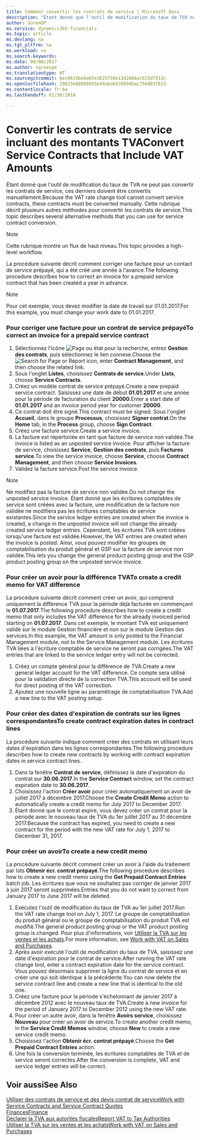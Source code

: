 ```yaml
---
title: Comment convertir les contrats de service | Microsoft Docs
description: "Étant donné que l'outil de modification du taux de TVA ne peut pas convertir les contrats de service, ces derniers doivent être convertis manuellement. Cette rubrique décrit plusieurs autres méthodes pour convertir les contrats de service."
author: SorenGP
ms.service: dynamics365-financials
ms.topic: article
ms.devlang: na
ms.tgt_pltfrm: na
ms.workload: na
ms.search.keywords: 
ms.date: 09/08/2017
ms.author: sgroespe
ms.translationtype: HT
ms.sourcegitcommit: bec0619be0a65e3625759e13d2866ac615d7513c
ms.openlocfilehash: 29023e68808935b49aba663d994bac756d037615
ms.contentlocale: fr-be
ms.lasthandoff: 01/30/2018

---
```

# <a name="convert-service-contracts-that-include-vat-amounts"></a><span data-ttu-id="4e688-104">Convertir les contrats de service incluant des montants TVA</span><span class="sxs-lookup"><span data-stu-id="4e688-104">Convert Service Contracts that Include VAT Amounts</span></span>
<span data-ttu-id="4e688-105">Étant donné que l'outil de modification du taux de TVA ne peut pas convertir les contrats de service, ces derniers doivent être convertis manuellement.</span><span class="sxs-lookup"><span data-stu-id="4e688-105">Because the VAT rate change tool cannot convert service contracts, these contracts must be converted manually.</span></span> <span data-ttu-id="4e688-106">Cette rubrique décrit plusieurs autres méthodes pour convertir les contrats de service.</span><span class="sxs-lookup"><span data-stu-id="4e688-106">This topic describes several alternative methods that you can use for service contract conversion.</span></span>  

> [!NOTE]  
>  <span data-ttu-id="4e688-107">Cette rubrique montre un flux de haut niveau.</span><span class="sxs-lookup"><span data-stu-id="4e688-107">This topic provides a high-level workflow.</span></span>  

 <span data-ttu-id="4e688-108">La procédure suivante décrit comment corriger une facture pour un contact de service prépayé, qui a été créé une année à l'avance.</span><span class="sxs-lookup"><span data-stu-id="4e688-108">The following procedure describes how to correct an invoice for a prepaid service contract that has been created a year in advance.</span></span>  

> [!NOTE]  
>  <span data-ttu-id="4e688-109">Pour cet exemple, vous devez modifier la date de travail sur 01.01.2017.</span><span class="sxs-lookup"><span data-stu-id="4e688-109">For this example, you must change your work date to 01.01.2017.</span></span>  

### <a name="to-correct-an-invoice-for-a-prepaid-service-contract"></a><span data-ttu-id="4e688-110">Pour corriger une facture pour un contrat de service prépayé</span><span class="sxs-lookup"><span data-stu-id="4e688-110">To correct an invoice for a prepaid service contract</span></span>  
1. <span data-ttu-id="4e688-111">Sélectionnez l'icône ![Page ou état pour la recherche](media/ui-search/search_small.png "Page ou état pour la recherche"), entrez **Gestion des contrats**, puis sélectionnez le lien connexe.</span><span class="sxs-lookup"><span data-stu-id="4e688-111">Choose the ![Search for Page or Report](media/ui-search/search_small.png "Search for Page or Report icon") icon, enter **Contract Management**, and then choose the related link.</span></span>  
2. <span data-ttu-id="4e688-112">Sous l'onglet **Listes**, choisissez **Contrats de service**.</span><span class="sxs-lookup"><span data-stu-id="4e688-112">Under **Lists**, choose **Service Contracts**.</span></span>  
3. <span data-ttu-id="4e688-113">Créez un modèle contrat de service prépayé.</span><span class="sxs-lookup"><span data-stu-id="4e688-113">Create a new prepaid service contract.</span></span> <span data-ttu-id="4e688-114">Saisissez une date de début **01.01.2017** et une année pour la période de facturation du client **20000**.</span><span class="sxs-lookup"><span data-stu-id="4e688-114">Enter a start date of **01.01.2017** and an invoice period year for customer **20000**.</span></span>  
4. <span data-ttu-id="4e688-115">Ce contrat doit être signé.</span><span class="sxs-lookup"><span data-stu-id="4e688-115">This contract must be signed.</span></span> <span data-ttu-id="4e688-116">Sous l'onglet **Accueil**, dans le groupe **Processus**, choisissez **Signer contrat**.</span><span class="sxs-lookup"><span data-stu-id="4e688-116">On the **Home** tab, in the **Process** group, choose **Sign Contract**.</span></span>  
5. <span data-ttu-id="4e688-117">Créez une facture service.</span><span class="sxs-lookup"><span data-stu-id="4e688-117">Create a service invoice.</span></span>
6. <span data-ttu-id="4e688-118">La facture est répertoriée en tant que facture de service non validée.</span><span class="sxs-lookup"><span data-stu-id="4e688-118">The invoice is listed as an unposted service invoice.</span></span> <span data-ttu-id="4e688-119">Pour afficher la facture de service, choisissez **Service**, **Gestion des contrats**, puis **Factures service**.</span><span class="sxs-lookup"><span data-stu-id="4e688-119">To view the service invoice, choose **Service**, choose **Contract Management**, and then choose **Service Invoices**.</span></span>  
7. <span data-ttu-id="4e688-120">Validez la facture service.</span><span class="sxs-lookup"><span data-stu-id="4e688-120">Post the service invoice.</span></span>  

> [!NOTE]  
>  <span data-ttu-id="4e688-121">Ne modifiez pas la facture de service non validée.</span><span class="sxs-lookup"><span data-stu-id="4e688-121">Do not change the unposted service invoice.</span></span> <span data-ttu-id="4e688-122">Étant donné que les écritures comptables de service sont créées avec la facture, une modification de la facture non validée ne modifiera pas les écritures comptables de service existantes.</span><span class="sxs-lookup"><span data-stu-id="4e688-122">Since the service ledger entries are created when the invoice is created, a change in the unposted invoice will not change the already created service ledger entries.</span></span> <span data-ttu-id="4e688-123">Cependant, les écritures TVA sont créées lorsqu'une facture est validée.</span><span class="sxs-lookup"><span data-stu-id="4e688-123">However, the VAT entries are created when the invoice is posted.</span></span> <span data-ttu-id="4e688-124">Ainsi, vous pouvez modifier les groupes de comptabilisation du produit général et GSP sur la facture de service non validée.</span><span class="sxs-lookup"><span data-stu-id="4e688-124">This lets you change the general product posting group and the GSP product posting group on the unposted service invoice.</span></span>  

### <a name="to-create-a-credit-memo-for-vat-difference"></a><span data-ttu-id="4e688-125">Pour créer un avoir pour la différence TVA</span><span class="sxs-lookup"><span data-stu-id="4e688-125">To create a credit memo for VAT difference</span></span>  
<span data-ttu-id="4e688-126">La procédure suivante décrit comment créer un avoir, qui comprend uniquement la différence TVA pour la période déjà facturée en commençant le **01.07.2017**.</span><span class="sxs-lookup"><span data-stu-id="4e688-126">The following procedure describes how to create a credit memo that only includes the VAT difference for the already invoiced period starting on **01.07.2017**.</span></span> <span data-ttu-id="4e688-127">Dans cet exemple, le montant TVA est uniquement validé sur le module Gestion financière et non sur le module Gestion des services.</span><span class="sxs-lookup"><span data-stu-id="4e688-127">In this example, the VAT amount is only posted to the Financial Management module, not to the Service Management module.</span></span> <span data-ttu-id="4e688-128">Les écritures TVA liées à l'écriture comptable de service ne seront pas corrigées.</span><span class="sxs-lookup"><span data-stu-id="4e688-128">The VAT entries that are linked to the service ledger entry will not be corrected.</span></span>  

1. <span data-ttu-id="4e688-129">Créez un compte général pour la différence de TVA.</span><span class="sxs-lookup"><span data-stu-id="4e688-129">Create a new general ledger account for the VAT difference.</span></span> <span data-ttu-id="4e688-130">Ce compte sera utilisé pour la validation directe de la correction TVA.</span><span class="sxs-lookup"><span data-stu-id="4e688-130">This account will be used for direct posting of the VAT correction.</span></span>  
2. <span data-ttu-id="4e688-131">Ajoutez une nouvelle ligne au paramétrage de comptabilisation TVA.</span><span class="sxs-lookup"><span data-stu-id="4e688-131">Add a new line to the VAT posting setup.</span></span>  

### <a name="to-create-contract-expiration-dates-in-contract-lines"></a><span data-ttu-id="4e688-132">Pour créer des dates d'expiration de contrats sur les lignes correspondantes</span><span class="sxs-lookup"><span data-stu-id="4e688-132">To create contract expiration dates in contract lines</span></span>  
<span data-ttu-id="4e688-133">La procédure suivante indique comment créer des contrats en utilisant leurs dates d'expiration dans les lignes correspondantes.</span><span class="sxs-lookup"><span data-stu-id="4e688-133">The following procedure describes how to create new contracts by working with contract expiration dates in service contract lines.</span></span>  

1. <span data-ttu-id="4e688-134">Dans la fenêtre **Contrat de service**, définissez la date d'expiration du contrat sur **30.06.2017**.</span><span class="sxs-lookup"><span data-stu-id="4e688-134">In the **Service Contract** window, set the contract expiration date to **30.06.2017**.</span></span>  
2. <span data-ttu-id="4e688-135">Choisissez l'action **Créer avoir** pour créer automatiquement un avoir de juillet 2017 à décembre 2017.</span><span class="sxs-lookup"><span data-stu-id="4e688-135">Choose the **Create Credit Memo** action to automatically create a credit memo for July 2017 to December 2017.</span></span>  
3. <span data-ttu-id="4e688-136">Étant donné que le contrat expire, vous devez créer un contrat pour la période avec le nouveau taux de TVA du 1er juillet 2017 au 31 décembre 2017.</span><span class="sxs-lookup"><span data-stu-id="4e688-136">Because the contract has expired, you need to create a new contract for the period with the new VAT rate for July 1, 2017 to December 31, 2017.</span></span>  

### <a name="to-create-a-new-credit-memo"></a><span data-ttu-id="4e688-137">Pour créer un avoir</span><span class="sxs-lookup"><span data-stu-id="4e688-137">To create a new credit memo</span></span>  
<span data-ttu-id="4e688-138">La procédure suivante décrit comment créer un avoir à l'aide du traitement par lots **Obtenir écr. contrat prépayé**.</span><span class="sxs-lookup"><span data-stu-id="4e688-138">The following procedure describes how to create a new credit memo using the **Get Prepaid Contract Entries** batch job.</span></span> <span data-ttu-id="4e688-139">Les écritures que vous ne souhaitez pas corriger de janvier 2017 à juin 2017 seront supprimées.</span><span class="sxs-lookup"><span data-stu-id="4e688-139">Entries that you do not want to correct from January 2017 to June 2017 will be deleted.</span></span>  

1. <span data-ttu-id="4e688-140">Exécutez l'outil de modification du taux de TVA au 1er juillet 2017.</span><span class="sxs-lookup"><span data-stu-id="4e688-140">Run the VAT rate change tool on July 1, 2017.</span></span> <span data-ttu-id="4e688-141">Le groupe de comptabilisation du produit général ou le groupe de comptabilisation du produit TVA est modifié.</span><span class="sxs-lookup"><span data-stu-id="4e688-141">The general product posting group or the VAT product posting group is changed.</span></span> <span data-ttu-id="4e688-142">Pour plus d'informations, voir [Utiliser la TVA sur les ventes et les achats](finance-work-with-vat.md).</span><span class="sxs-lookup"><span data-stu-id="4e688-142">For more information, see [Work with VAT on Sales and Purchases](finance-work-with-vat.md).</span></span>  
2. <span data-ttu-id="4e688-143">Après avoir exécuté l'outil de modification du taux de TVA, saisissez une date d'expiration pour le contrat de service.</span><span class="sxs-lookup"><span data-stu-id="4e688-143">After running the VAT rate change tool, enter a contract expiration date for the service contract.</span></span> <span data-ttu-id="4e688-144">Vous pouvez désormais supprimer la ligne du contrat de service et en créer une qui soit identique à la précédente.</span><span class="sxs-lookup"><span data-stu-id="4e688-144">You can now delete the service contract line and create a new line that is identical to the old one.</span></span>  
3. <span data-ttu-id="4e688-145">Créez une facture pour la période s'échelonnant de janvier 2017 à décembre 2012 avec le nouveau taux de TVA.</span><span class="sxs-lookup"><span data-stu-id="4e688-145">Create a new invoice for the period of January 2017 to December 2012 using the new VAT rate.</span></span>  
4. <span data-ttu-id="4e688-146">Pour créer un autre avoir, dans la fenêtre **Avoirs service**, choisissez **Nouveau** pour créer un avoir de service.</span><span class="sxs-lookup"><span data-stu-id="4e688-146">To create another credit memo, in the **Service Credit Memos** window, choose **New** to create a new service credit memo.</span></span>  
5. <span data-ttu-id="4e688-147">Choisissez l'action **Obtenir écr. contrat prépayé**.</span><span class="sxs-lookup"><span data-stu-id="4e688-147">Choose the **Get Prepaid Contract Entries** action.</span></span>  
6. <span data-ttu-id="4e688-148">Une fois la conversion terminée, les écritures comptables de TVA et de service seront correctes.</span><span class="sxs-lookup"><span data-stu-id="4e688-148">After the conversion is complete, VAT and service ledger entries will be correct.</span></span>  

## <a name="see-also"></a><span data-ttu-id="4e688-149">Voir aussi</span><span class="sxs-lookup"><span data-stu-id="4e688-149">See Also</span></span>  
[<span data-ttu-id="4e688-150">Utiliser des contrats de service et des devis contrat de service</span><span class="sxs-lookup"><span data-stu-id="4e688-150">Work with Service Contracts and Service Contract Quotes</span></span>](service-how-to-create-service-contracts-and-service-contract-quotes.md)  
[<span data-ttu-id="4e688-151">Finances</span><span class="sxs-lookup"><span data-stu-id="4e688-151">Finance</span></span>](finance.md)  
[<span data-ttu-id="4e688-152">Déclarer la TVA aux autorités fiscales</span><span class="sxs-lookup"><span data-stu-id="4e688-152">Report VAT to Tax Authorities</span></span>](finance-how-report-vat.md)  
[<span data-ttu-id="4e688-153">Utiliser la TVA sur les ventes et les achats</span><span class="sxs-lookup"><span data-stu-id="4e688-153">Work with VAT on Sales and Purchases</span></span>](finance-work-with-vat.md)  

